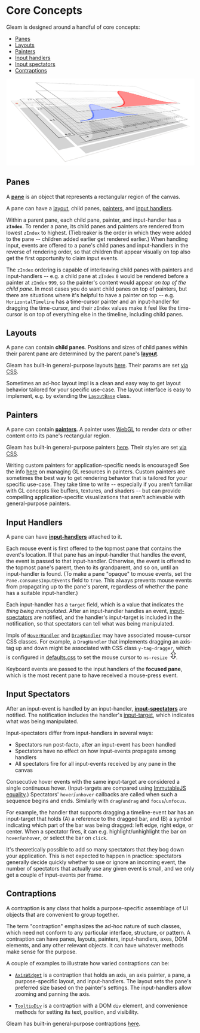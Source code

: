 # Core Concepts

Gleam is designed around a handful of core concepts:
 - [Panes](#panes)
 - [Layouts](#layouts)
 - [Painters](#painters)
 - [Input handlers](#input-handlers)
 - [Input spectators](#input-spectators)
 - [Contraptions](#contraptions)

![Panes and Painters](./assets/panes-and-painters.png)


## Panes

A [**pane**](../packages/core/src/core/pane.ts#L226) is an object that represents a rectangular region of the canvas.

A pane can have a [layout](#layout), child panes, [painters](#painter), and [input handlers](#input-handler).

Within a parent pane, each child pane, painter, and input-handler has a **`zIndex`**. To render a pane, its child panes and painters are rendered from lowest `zIndex` to highest. (Tiebreaker is the order in which they were added to the pane -- children added earlier get rendered earlier.) When handling input, events are offered to a pane's child panes and input-handlers in the reverse of rendering order, so that children that appear visually on top also get the first opportunity to claim input events.

The `zIndex` ordering is capable of interleaving child panes with painters and input-handlers -- e.g. a child pane at `zIndex` `0` would be rendered before a painter at `zIndex` `999`, so the painter's content would appear *on top of the child pane*. In most cases you do want child panes on top of painters, but there are situations where it's helpful to have a painter on top -- e.g. `HorizontalTimeline` has a time-cursor painter and an input-handler for dragging the time-cursor, and their `zIndex` values make it feel like the time-cursor is on top of everything else in the timeline, including child panes.


## Layouts

A pane can contain **child panes**. Positions and sizes of child panes within their parent pane are determined by the parent pane's [**layout**](../packages/core/src/core/layout.ts).

Gleam has built-in general-purpose layouts [here](../packages/core/src/layouts/). Their params are set [via CSS](./styling.md).

Sometimes an ad-hoc layout impl is a clean and easy way to get layout behavior tailored for your specific use-case. The layout interface is easy to implement, e.g. by extending the [`LayoutBase`](../packages/core/src/core/layout.ts#L86) class.


## Painters

A pane can contain [**painters**](../packages/core/src/core/painter.ts). A painter uses [WebGL](https://webglfundamentals.org/) to render data or other content onto its pane's rectangular region.

Gleam has built-in general-purpose painters [here](../packages/core/src/painters/). Their styles are set [via CSS](./styling.md).

Writing custom painters for application-specific needs is encouraged! See the info [here](./gl-resources.md) on managing GL resources in painters. Custom painters are sometimes the best way to get rendering behavior that is tailored for your specific use-case. They take time to write -- especially if you aren't familiar with GL concepts like buffers, textures, and shaders -- but can provide compelling application-specific visualizations that aren't achievable with general-purpose painters.


## Input Handlers

A pane can have [**input-handlers**](../packages/core/src/core/pane.ts#L87) attached to it.

Each mouse event is first offered to the topmost pane that contains the event's location. If that pane has an input-handler that handles the event, the event is passed to that input-handler. Otherwise, the event is offered to the topmost pane's parent, then to its grandparent, and so on, until an input-handler is found. (To make a pane "opaque" to mouse events, set the `Pane.consumesInputEvents` field to `true`. This always prevents mouse events from propagating up to the pane's parent, regardless of whether the pane has a suitable input-handler.)

Each input-handler has a `target` field, which is a value that indicates the *thing being manipulated*. After an input-handler handles an event, [input-spectators](#input-spectators) are notified, and the handler's input-target is included in the notification, so that spectators can tell what was being manipulated.

Impls of [`HoverHandler`](../packages/core/src/core/pane.ts#L123) and [`DragHandler`](../packages/core/src/core/pane.ts#L138) may have associated mouse-cursor CSS classes. For example, a `DragHandler` that implements dragging an axis-tag up and down might be associated with CSS class `y-tag-dragger`, which is configured in [defaults.css](../packages/core/src/defaults.css#L254) to set the mouse cursor to `ns-resize` &nbsp;![ns-resize](./assets/mouse-cursor-ns.png).

Keyboard events are passed to the input handlers of the **focused pane**, which is the most recent pane to have received a mouse-press event.


## Input Spectators

After an input-event is handled by an input-handler, [**input-spectators**](../packages/core/src/core/pane.ts#L176) are notified. The notification includes the handler's [input-target](#input-handlers), which indicates what was being manipulated.

Input-spectators differ from input-handlers in several ways:
 - Spectators run post-facto, after an input-event has been handled
 - Spectators have no effect on how input-events propagate among handlers
 - All spectators fire for all input-events received by any pane in the canvas

Consecutive hover events with the same input-target are considered a single continuous hover. (Input-targets are compared using [ImmutableJS equality](https://immutable-js.com/docs/).) Spectators' `hover`/`unhover` callbacks are called when such a sequence begins and ends. Similarly with `drag`/`undrag` and `focus`/`unfocus`.

For example, the handler that supports dragging a timeline-event bar has an input-target that holds (A) a reference to the dragged bar, and (B) a symbol indicating which part of the bar was being dragged: left edge, right edge, or center. When a spectator fires, it can e.g. highlight/unhighlight the bar on `hover`/`unhover`, or select the bar on `click`.

It's theoretically possible to add so many spectators that they bog down your application. This is not expected to happen in practice: spectators generally decide quickly whether to use or ignore an incoming event, the number of spectators that actually use any given event is small, and we only get a couple of input-events per frame.


## Contraptions

A contraption is any class that holds a purpose-specific assemblage of UI objects that are convenient to group together.

The term "contraption" emphasizes the ad-hoc nature of such classes, which need not conform to any particular interface, structure, or pattern. A contraption can have panes, layouts, painters, input-handlers, axes, DOM elements, and any other relevant objects. It can have whatever methods make sense for the purpose.

A couple of examples to illustrate how varied contraptions can be:

 - [`AxisWidget`](../packages/core/src/contraptions/axisWidget.ts) is a contraption that holds an axis, an axis painter, a pane, a purpose-specific layout, and input-handlers. The layout sets the pane's preferred size based on the painter's settings. The input-handlers allow zooming and panning the axis.

 - [`TooltipDiv`](../packages/core/src/contraptions/tooltip.ts) is a contraption with a DOM `div` element, and convenience methods for setting its text, position, and visibility.

Gleam has built-in general-purpose contraptions [here](../packages/core/src/contraptions/).
